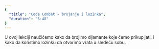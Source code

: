 ```yaml
---
{
  "title": "Code Combat - brojanje i lozinka",
  "duration": "5:48"
}
---
```


U ovoj lekciji naučićemo kako da brojimo dijamante koje ćemo prikupljati, i kako da koristimo lozinku da otvorimo vrata u sledeču sobu.
